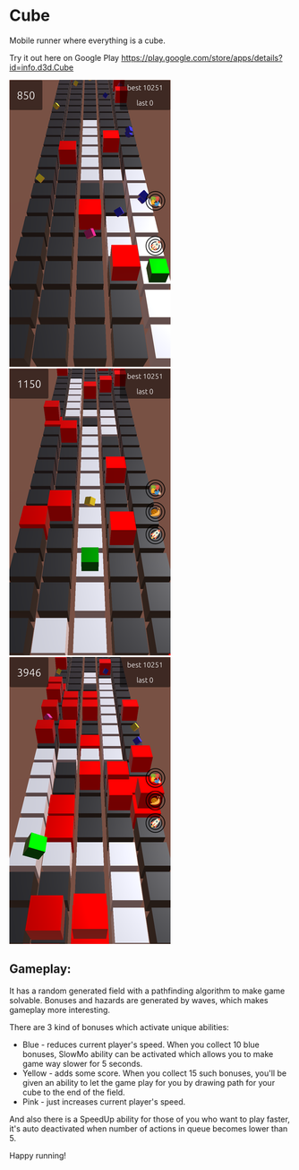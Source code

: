 # Cube

Mobile runner where everything is a cube.

Try it out here on Google Play https://play.google.com/store/apps/details?id=info.d3d.Cube

![screenshot of gameplay](https://raw.githubusercontent.com/DevAlone/Cube/master/screenshots/1.png)
![screenshot of gameplay](https://raw.githubusercontent.com/DevAlone/Cube/master/screenshots/2.png)
![screenshot of gameplay](https://raw.githubusercontent.com/DevAlone/Cube/master/screenshots/3.png)

## Gameplay:

It has a random generated field with a pathfinding algorithm to make game solvable. Bonuses and hazards are generated by waves, which makes gameplay more interesting.

There are 3 kind of bonuses which activate unique abilities:

- Blue - reduces current player's speed. When you collect 10 blue bonuses, SlowMo ability can be activated which allows you to make game way slower for 5 seconds.
- Yellow - adds some score. When you collect 15 such bonuses, you'll be given an ability to let the game play for you by drawing path for your cube to the end of the field.
- Pink - just increases current player's speed.

And also there is a SpeedUp ability for those of you who want to play faster, it's auto deactivated when number of actions in queue becomes lower than 5.

Happy running!
